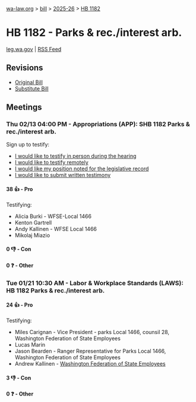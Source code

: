 [wa-law.org](/) > [bill](/bill/) > [2025-26](/bill/2025-26/) > [HB 1182](/bill/2025-26/hb/1182/)

# HB 1182 - Parks & rec./interest arb.
[leg.wa.gov](https://app.leg.wa.gov/billsummary?BillNumber=1182&Year=2025&Initiative=false) | [RSS Feed](./rss.xml)

## Revisions
* [Original Bill](1/)
* [Substitute Bill](S/)

## Meetings
### Thu 02/13 04:00 PM - Appropriations (APP): SHB 1182 Parks & rec./interest arb.
Sign up to testify:
* [I would like to testify in person during the hearing](https://app.leg.wa.gov/csi/Testifier/Add?chamber=House&mId=32774&aId=163843&caId=25801&tId=1)
* [I would like to testify remotely](https://app.leg.wa.gov/csi/Testifier/Add?chamber=House&mId=32774&aId=163843&caId=25801&tId=2)
* [I would like my position noted for the legislative record](https://app.leg.wa.gov/csi/Testifier/Add?chamber=House&mId=32774&aId=163843&caId=25801&tId=3)
* [I would like to submit written testimony](https://app.leg.wa.gov/csi/Testifier/Add?chamber=House&mId=32774&aId=163843&caId=25801&tId=4)

#### 38 👍 - Pro
Testifying:
* Alicia Burki - WFSE-Local 1466
* Kenton Gartrell
* Andy Kallinen - WFSE Local 1466
* Mikolaj Miazio

#### 0 👎 - Con

#### 0 ❓ - Other

### Tue 01/21 10:30 AM - Labor & Workplace Standards (LAWS): HB 1182 Parks & rec./interest arb.
#### 24 👍 - Pro
Testifying:
* Miles Carignan - Vice President - parks Local 1466, counsil 28, Washington Federation of State Employees
* Lucas Marin
* Jason Bearden - Ranger Representative for Parks Local 1466, Washington Federation of State Employees
* Andrew Kallinen - [Washington Federation of State Employees](/org/washington_federation_of_state_employees/)

#### 3 👎 - Con

#### 0 ❓ - Other
